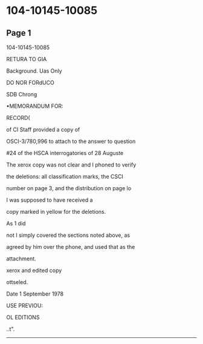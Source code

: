 # 104-10145-10085

## Page 1

104-10145-10085

RETURA TO GIA

Background. Uas Only

DO NOR FORdUCO

SDB Chrong

•MEMORANDUM FOR:

RECORD(

of CI Staff provided a copy of

OSCI-3/780,996 to attach to the answer to question

#24 of the HSCA interrogatories of 28 Auguste

The xerox copy was not clear and I phoned to verify

the deletions: all classification marks, the CSCI

number on page 3, and the distribution on page lo

I was supposed to have received a

copy marked in yellow for the deletions.

As 1 did

not I simply covered the sections noted above, as

agreed by him over the phone, and used that as the

attachment.

xerox and edited copy

ottseled.

Date 1 September 1978

USE PREVIOU:

OL EDITIONS

..t".

---


